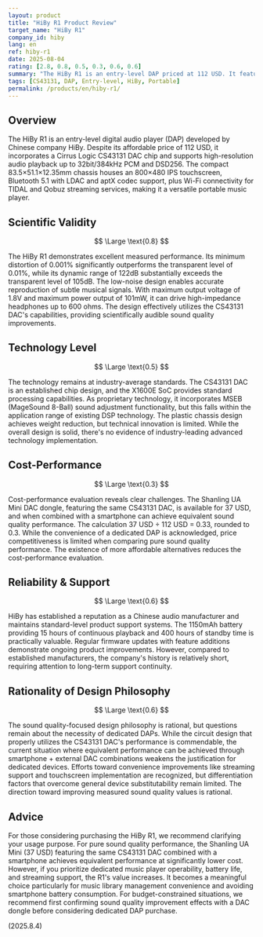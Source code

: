 ```yaml
---
layout: product
title: "HiBy R1 Product Review"
target_name: "HiBy R1"
company_id: hiby
lang: en
ref: hiby-r1
date: 2025-08-04
rating: [2.8, 0.8, 0.5, 0.3, 0.6, 0.6]
summary: "The HiBy R1 is an entry-level DAP priced at 112 USD. It features the CS43131 DAC and demonstrates excellent measured performance, but faces cost-performance challenges when compared to smartphone + DAC dongle combinations."
tags: [CS43131, DAP, Entry-level, HiBy, Portable]
permalink: /products/en/hiby-r1/
---
```

## Overview

The HiBy R1 is an entry-level digital audio player (DAP) developed by Chinese company HiBy. Despite its affordable price of 112 USD, it incorporates a Cirrus Logic CS43131 DAC chip and supports high-resolution audio playback up to 32bit/384kHz PCM and DSD256. The compact 83.5×51.1×12.35mm chassis houses an 800×480 IPS touchscreen, Bluetooth 5.1 with LDAC and aptX codec support, plus Wi-Fi connectivity for TIDAL and Qobuz streaming services, making it a versatile portable music player.

## Scientific Validity

$$ \Large \text{0.8} $$

The HiBy R1 demonstrates excellent measured performance. Its minimum distortion of 0.001% significantly outperforms the transparent level of 0.01%, while its dynamic range of 122dB substantially exceeds the transparent level of 105dB. The low-noise design enables accurate reproduction of subtle musical signals. With maximum output voltage of 1.8V and maximum power output of 101mW, it can drive high-impedance headphones up to 600 ohms. The design effectively utilizes the CS43131 DAC's capabilities, providing scientifically audible sound quality improvements.

## Technology Level

$$ \Large \text{0.5} $$

The technology remains at industry-average standards. The CS43131 DAC is an established chip design, and the X1600E SoC provides standard processing capabilities. As proprietary technology, it incorporates MSEB (MageSound 8-Ball) sound adjustment functionality, but this falls within the application range of existing DSP technology. The plastic chassis design achieves weight reduction, but technical innovation is limited. While the overall design is solid, there's no evidence of industry-leading advanced technology implementation.

## Cost-Performance

$$ \Large \text{0.3} $$

Cost-performance evaluation reveals clear challenges. The Shanling UA Mini DAC dongle, featuring the same CS43131 DAC, is available for 37 USD, and when combined with a smartphone can achieve equivalent sound quality performance. The calculation 37 USD ÷ 112 USD = 0.33, rounded to 0.3. While the convenience of a dedicated DAP is acknowledged, price competitiveness is limited when comparing pure sound quality performance. The existence of more affordable alternatives reduces the cost-performance evaluation.

## Reliability & Support

$$ \Large \text{0.6} $$

HiBy has established a reputation as a Chinese audio manufacturer and maintains standard-level product support systems. The 1150mAh battery providing 15 hours of continuous playback and 400 hours of standby time is practically valuable. Regular firmware updates with feature additions demonstrate ongoing product improvements. However, compared to established manufacturers, the company's history is relatively short, requiring attention to long-term support continuity.

## Rationality of Design Philosophy

$$ \Large \text{0.6} $$

The sound quality-focused design philosophy is rational, but questions remain about the necessity of dedicated DAPs. While the circuit design that properly utilizes the CS43131 DAC's performance is commendable, the current situation where equivalent performance can be achieved through smartphone + external DAC combinations weakens the justification for dedicated devices. Efforts toward convenience improvements like streaming support and touchscreen implementation are recognized, but differentiation factors that overcome general device substitutability remain limited. The direction toward improving measured sound quality values is rational.

## Advice

For those considering purchasing the HiBy R1, we recommend clarifying your usage purpose. For pure sound quality performance, the Shanling UA Mini (37 USD) featuring the same CS43131 DAC combined with a smartphone achieves equivalent performance at significantly lower cost. However, if you prioritize dedicated music player operability, battery life, and streaming support, the R1's value increases. It becomes a meaningful choice particularly for music library management convenience and avoiding smartphone battery consumption. For budget-constrained situations, we recommend first confirming sound quality improvement effects with a DAC dongle before considering dedicated DAP purchase.

(2025.8.4)
